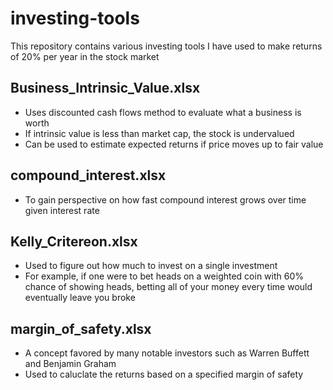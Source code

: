 # investing-tools

This repository contains various investing tools I have used to make returns of 20% per year in the stock market

## Business_Intrinsic_Value.xlsx
- Uses discounted cash flows method to evaluate what a business is worth
- If intrinsic value is less than market cap, the stock is undervalued
- Can be used to estimate expected returns if price moves up to fair value

## compound_interest.xlsx
- To gain perspective on how fast compound interest grows over time given interest rate

## Kelly_Critereon.xlsx
- Used to figure out how much to invest on a single investment
- For example, if one were to bet heads on a weighted coin with 60% chance of showing heads, betting all of your money every time would eventually leave you broke

## margin_of_safety.xlsx
- A concept favored by many notable investors such as Warren Buffett and Benjamin Graham
- Used to caluclate the returns based on a specified margin of safety
